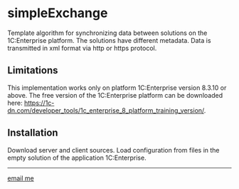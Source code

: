 # simpleExchange
Template algorithm for synchronizing data between solutions on the 1C:Enterprise platform.
The solutions have different metadata. 
Data is transmitted in xml format via http or https protocol.

## Limitations
This implementation works only on platform 1C:Enterprise version 8.3.10 or above. The free version of the 1C:Enterprise platform can be downloaded here: https://1c-dn.com/developer_tools/1c_enterprise_8_platform_training_version/.

## Installation
Download server and client sources. Load configuration from files in the empty solution of the application 1C:Enterprise.

---
[email me](mailto:fr13.dev@gmail.com)
